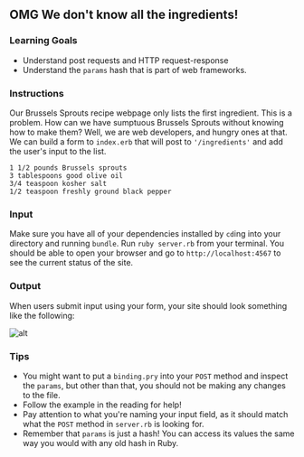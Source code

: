 ## OMG We don't know all the ingredients!

### Learning Goals

* Understand post requests and HTTP request-response
* Understand the `params` hash that is part of web frameworks.

### Instructions

Our Brussels Sprouts recipe webpage only lists the first ingredient. This is a problem. How can we have sumptuous Brussels Sprouts without knowing how to make them? Well, we are web developers, and hungry ones at that. We can build a form to `index.erb` that will post to `'/ingredients'` and add the user's input to the list.

```
1 1/2 pounds Brussels sprouts
3 tablespoons good olive oil
3/4 teaspoon kosher salt
1/2 teaspoon freshly ground black pepper
```


### Input

Make sure you have all of your dependencies installed by `cd`ing into your directory and running `bundle`. Run `ruby server.rb` from your terminal. You should be able to open your browser and go to `http://localhost:4567` to see the current status of the site.

### Output

When users submit input using your form, your site should look something like the following:

![alt](https://s3.amazonaws.com/horizon-production/images/FCq35i5.png)


### Tips

* You might want to put a `binding.pry` into your `POST` method and inspect the `params`, but other than that, you should not be making any changes to the file.
* Follow the example in the reading for help!
* Pay attention to what you're naming your input field, as it should match what the `POST` method in `server.rb` is looking for.
* Remember that `params` is just a hash! You can access its values the same way you would with any old hash in Ruby.
